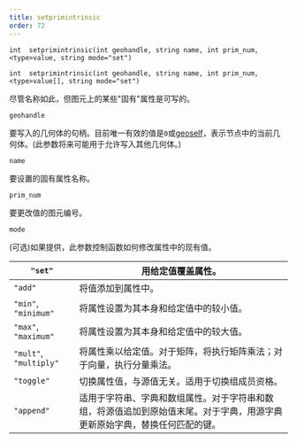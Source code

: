```yaml
---
title: setprimintrinsic
order: 72
---
```


`int  setprimintrinsic(int geohandle, string name, int prim_num, <type>value, string mode="set")`

`int  setprimintrinsic(int geohandle, string name, int prim_num, <type>value[], string mode="set")`

尽管名称如此，但图元上的某些"固有"属性是可写的。

`geohandle`

要写入的几何体的句柄。目前唯一有效的值是`0`或[geoself](/zh-cn/houdini-vex/geometry/geoself "返回当前几何体的句柄")，表示节点中的当前几何体。(此参数将来可能用于允许写入其他几何体。)

`name`

要设置的固有属性名称。

`prim_num`

要更改值的图元编号。

`mode`

(可选)如果提供，此参数控制函数如何修改属性中的现有值。

| `"set"` | 用给定值覆盖属性。 |
| --- | --- |
| `"add"` | 将值添加到属性中。 |
| `"min"`, `"minimum"` | 将属性设置为其本身和给定值中的较小值。 |
| `"max"`, `"maximum"` | 将属性设置为其本身和给定值中的较大值。 |
| `"mult"`, `"multiply"` | 将属性乘以给定值。对于矩阵，将执行矩阵乘法；对于向量，执行分量乘法。 |
| `"toggle"` | 切换属性值，与源值无关。适用于切换组成员资格。 |
| `"append"` | 适用于字符串、字典和数组属性。对于字符串和数组，将源值追加到原始值末尾。对于字典，用源字典更新原始字典，替换任何匹配的键。 |
